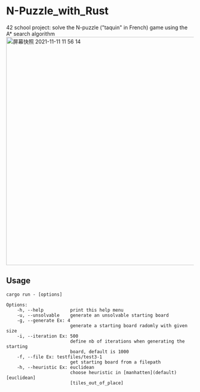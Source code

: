 # N-Puzzle_with_Rust
42 school project: solve the N-puzzle ("taquin" in French) game using the A* search algorithm
<img width="614" alt="屏幕快照 2021-11-11 11 56 14" src="https://user-images.githubusercontent.com/39769383/141286801-2316831f-d5e2-4cdb-8635-c052b2b77dfd.png">

## Usage
```
cargo run - [options]

Options:
    -h, --help          print this help menu
    -u, --unsolvable    generate an unsolvable starting board
    -g, --generate Ex: 4
                        generate a starting board radomly with given size
    -i, --iteration Ex: 500
                        define nb of iterations when generating the starting
                        board, default is 1000
    -f, --file Ex: testfiles/test3-1
                        get starting board from a filepath
    -h, --heuristic Ex: euclidean
                        choose heuristic in [manhatten](default) [euclidean]
                        [tiles_out_of_place]

```
